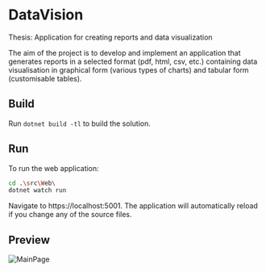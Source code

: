 ﻿# DataVision

Thesis: Application for creating reports and data visualization


The aim of the project is to develop and implement an application that generates reports in a selected format (pdf, html, csv, etc.) containing data visualisation in graphical form (various types of charts) and tabular form (customisable tables).

## Build

Run `dotnet build -tl` to build the solution.

## Run

To run the web application:

```bash
cd .\src\Web\
dotnet watch run
```

Navigate to https://localhost:5001. The application will automatically reload if you change any of the source files.

## Preview
![MainPage](https://github.com/user-attachments/assets/ea3c681b-2360-4ad7-a17b-56f6ca361fe4)
